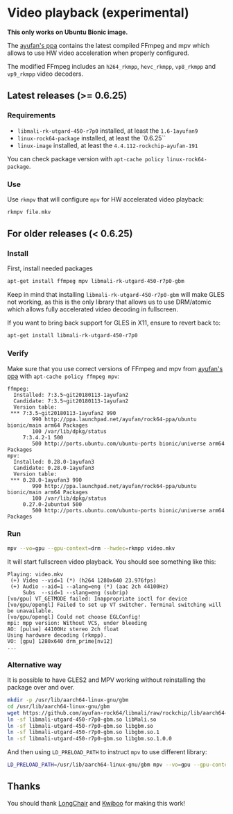 # Video playback (experimental)

**This only works on Ubuntu Bionic image.**

The [ayufan's ppa](https://launchpad.net/~ayufan/+archive/ubuntu/rock64-ppa) contains the latest compiled FFmpeg and mpv which allows to use HW video acceleration when properly configured.

The modified FFmpeg includes an `h264_rkmpp`, `hevc_rkmpp`, `vp8_rkmpp` and `vp9_rkmpp` video decoders.

## Latest releases (>= 0.6.25)

### Requirements

- `libmali-rk-utgard-450-r7p0` installed, at least the `1.6-1ayufan9`
- `linux-rock64-package` installed, at least the `0.6.25``
- `linux-image` installed, at least the `4.4.112-rockchip-ayufan-191`

You can check package version with `apt-cache policy linux-rock64-package`.

### Use

Use `rkmpv` that will configure `mpv` for HW accelerated video playback:

```bash
rkmpv file.mkv
```

## For older releases (< 0.6.25)

### Install

First, install needed packages

```bash
apt-get install ffmpeg mpv libmali-rk-utgard-450-r7p0-gbm
```

Keep in mind that installing `libmali-rk-utgard-450-r7p0-gbm` will make GLES not working, as this is the only library that allows us to use DRM/atomic which allows fully accelerated video decoding in fullscreen.

If you want to bring back support for GLES in X11, ensure to revert back to:

```bash
apt-get install libmali-rk-utgard-450-r7p0
```

### Verify

Make sure that you use correct versions of FFmpeg and mpv from [ayufan's ppa](https://launchpad.net/~ayufan/+archive/ubuntu/rock64-ppa) with `apt-cache policy ffmpeg mpv`:

```text
ffmpeg:
  Installed: 7:3.5~git20180113-1ayufan2
  Candidate: 7:3.5~git20180113-1ayufan2
  Version table:
 *** 7:3.5~git20180113-1ayufan2 990
        990 http://ppa.launchpad.net/ayufan/rock64-ppa/ubuntu bionic/main arm64 Packages
        100 /var/lib/dpkg/status
     7:3.4.2-1 500
        500 http://ports.ubuntu.com/ubuntu-ports bionic/universe arm64 Packages
mpv:
  Installed: 0.28.0-1ayufan3
  Candidate: 0.28.0-1ayufan3
  Version table:
 *** 0.28.0-1ayufan3 990
        990 http://ppa.launchpad.net/ayufan/rock64-ppa/ubuntu bionic/main arm64 Packages
        100 /var/lib/dpkg/status
     0.27.0-2ubuntu4 500
        500 http://ports.ubuntu.com/ubuntu-ports bionic/universe arm64 Packages
```

### Run

```bash
mpv --vo=gpu --gpu-context=drm --hwdec=rkmpp video.mkv
```

It will start fullscreen video playback. You should see something like this:

```text
Playing: video.mkv
 (+) Video --vid=1 (*) (h264 1280x640 23.976fps)
 (+) Audio --aid=1 --alang=eng (*) (aac 2ch 44100Hz)
     Subs  --sid=1 --slang=eng (subrip)
[vo/gpu] VT_GETMODE failed: Inappropriate ioctl for device
[vo/gpu/opengl] Failed to set up VT switcher. Terminal switching will be unavailable.
[vo/gpu/opengl] Could not choose EGLConfig!
mpi: mpp version: Without VCS, under bleeding
AO: [pulse] 44100Hz stereo 2ch float
Using hardware decoding (rkmpp).
VO: [gpu] 1280x640 drm_prime[nv12]
...
```

### Alternative way

It is possible to have GLES2 and MPV working without reinstalling the package over and over.

```bash
mkdir -p /usr/lib/aarch64-linux-gnu/gbm
cd /usr/lib/aarch64-linux-gnu/gbm
wget https://github.com/ayufan-rock64/libmali/raw/rockchip/lib/aarch64-linux-gnu/libmali-utgard-450-r7p0-gbm.so
ln -sf libmali-utgard-450-r7p0-gbm.so libMali.so
ln -sf libmali-utgard-450-r7p0-gbm.so libgbm.so
ln -sf libmali-utgard-450-r7p0-gbm.so libgbm.so.1
ln -sf libmali-utgard-450-r7p0-gbm.so libgbm.so.1.0.0
```

And then using `LD_PRELOAD_PATH` to instruct `mpv` to use different library:

```bash
LD_PRELOAD_PATH=/usr/lib/aarch64-linux-gnu/gbm mpv --vo=gpu --gpu-context=drm --hwdec=rkmpp video.mkv
```

## Thanks

You should thank [LongChair](https://github.com/LongChair) and [Kwiboo](https://github.com/Kwiboo/) for making this work!
